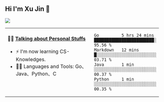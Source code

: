 
## Hi I'm Xu Jin 👋
![](https://komarev.com/ghpvc/?username=jiayouxujin&color=brightgreen&label=PROFILE+VIEWS)



<table align="center">
<tr>
<td valign="top" width="60%">

#### 🏋️‍♀️ <a href="https://github.com/jiayouxujin" target="_blank">Talking about Personal Stuffs</a>
<!-- recent_releases starts -->

- ⚡  I'm now learning CS-Knowledges.  
- 🏊‍♂️ Languages and Tools: Go、Java、Python、C
<!-- recent_releases ends -->
</td>
<td>
 
<!--START_SECTION:waka-->

```text
Go         5 hrs 24 mins   ████████████████████████░   95.56 %
Markdown   12 mins         █░░░░░░░░░░░░░░░░░░░░░░░░   03.71 %
Java       1 min           ░░░░░░░░░░░░░░░░░░░░░░░░░   00.37 %
Python     1 min           ░░░░░░░░░░░░░░░░░░░░░░░░░   00.35 %
```

<!--END_SECTION:waka-->
 
</td>
</tr>
</table>





